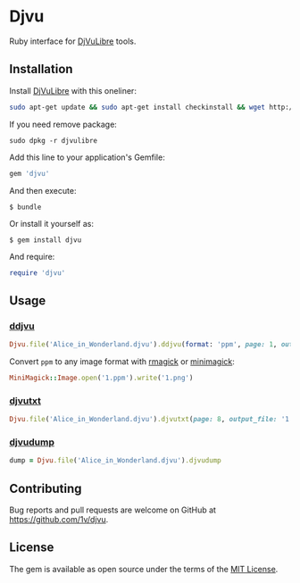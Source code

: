 # Djvu

Ruby interface for [DjVuLibre](http://djvu.sourceforge.net/doc/index.html) tools.

## Installation

Install [DjVuLibre](http://djvu.sourceforge.net/index.html) with this oneliner:

```bash
sudo apt-get update && sudo apt-get install checkinstall && wget http://downloads.sourceforge.net/djvu/djvulibre-3.5.27.tar.gz && tar -xvzf djvulibre-3.5.27.tar.gz && rm djvulibre-3.5.27.tar.gz && cd djvulibre-3.5.27 && sudo ./configure && sudo make && sudo checkinstall && cd ../ && sudo rm -rf djvulibre-3.5.27
```

If you need remove package:

```
sudo dpkg -r djvulibre
```

Add this line to your application's Gemfile:

```ruby
gem 'djvu'
```

And then execute:

    $ bundle

Or install it yourself as:

    $ gem install djvu

And require:

```ruby
require 'djvu'
```

## Usage
### [ddjvu](http://djvu.sourceforge.net/doc/man/ddjvu.html)
```ruby
Djvu.file('Alice_in_Wonderland.djvu').ddjvu(format: 'ppm', page: 1, output_file: '1.ppm')
```
Convert `ppm` to any image format with [rmagick](https://github.com/rmagick/rmagick) or [minimagick](https://github.com/minimagick/minimagick):
```ruby
MiniMagick::Image.open('1.ppm').write('1.png')
```
### [djvutxt](http://djvu.sourceforge.net/doc/man/djvutxt.html)
```ruby
Djvu.file('Alice_in_Wonderland.djvu').djvutxt(page: 8, output_file: '1.txt')
```
### [djvudump](http://djvu.sourceforge.net/doc/man/djvudump.html)
```ruby
dump = Djvu.file('Alice_in_Wonderland.djvu').djvudump
```

## Contributing

Bug reports and pull requests are welcome on GitHub at https://github.com/1v/djvu.


## License

The gem is available as open source under the terms of the [MIT License](http://opensource.org/licenses/MIT).

